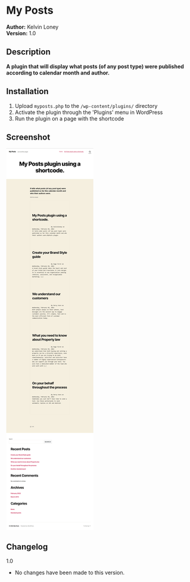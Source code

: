 # My Posts

**Author:**     Kelvin Loney <br>
**Version:**     1.0 <br>



## Description

**A plugin that will display what posts (of any post type) were published according to calendar month and author.**


## Installation


1. Upload `myposts.php` to the `/wp-content/plugins/` directory
2. Activate the plugin through the 'Plugins' menu in WordPress
3. Run the plugin on a page with the shortcode


## Screenshot 

![My Posts](https://github.com/kelvinloney/My-Posts/blob/master/screenshot/screenshot.png)



##  Changelog 
 1.0
* No changes have been made to this version.